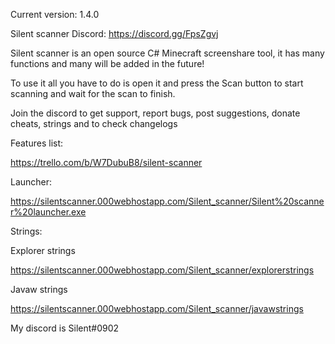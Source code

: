 Current version: 1.4.0

Silent scanner Discord: https://discord.gg/FpsZgvj

Silent scanner is an open source C# Minecraft screenshare tool, it has many functions and many will be added in the future!

To use it all you have to do is open it and press the Scan button to start scanning and wait for the scan to finish.

Join the discord to get support, report bugs, post suggestions, donate cheats, strings and to check changelogs


Features list:

https://trello.com/b/W7DubuB8/silent-scanner

Launcher:

https://silentscanner.000webhostapp.com/Silent_scanner/Silent%20scanner%20launcher.exe

Strings:

Explorer strings

https://silentscanner.000webhostapp.com/Silent_scanner/explorerstrings

Javaw strings

https://silentscanner.000webhostapp.com/Silent_scanner/javawstrings


My discord is Silent#0902
